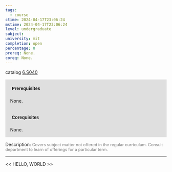 ```yaml
---
tags:
  - course
ctime: 2024-04-17T23:06:24
mstime: 2024-04-17T23:06:24
level: undergraduate
subject: 
university: mit
completion: open
percentage: 0
prereq: None.
coreq: None.
---
```


catalog [6.S040](http://student.mit.edu/catalog/m6e.html#6.S040)

<span style="display: block; padding: 15px; background-color: rgb(100, 100, 100, 0.2);"><font id="m_prereq3476_0" style="display: block; font-family: Arial, sans-serif; font-weight: bold; padding: 5px">Prerequisites</font><br><span id="prereq3476_0">None.</span></span>
<span style="display: block; padding: 15px; background-color: rgb(100, 100, 100, 0.2);"><font id="m_coreq3476_0" style="display: block; font-family: Arial, sans-serif; font-weight: bold; padding: 5px">Corequisites</font><br><span id="coreq3476_0">None.</span></span>

<font style="">Description:</font>
<font style="color: grey; font-size: 0.8rem;">Covers subject matter not offered in the regular curriculum. Consult department to learn of offerings for a particular term.</font>



---

<< HELLO, WORLD >>
